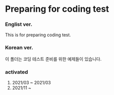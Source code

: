 # Preparing for coding test

### Englist ver.
This is for preparing coding test.

### Korean ver.
이 폴더는 코딩 테스트 준비를 위한 예제들이 있습니다.

### activated

1) 2021/03 ~ 2021/03
2) 2021/11 ~

